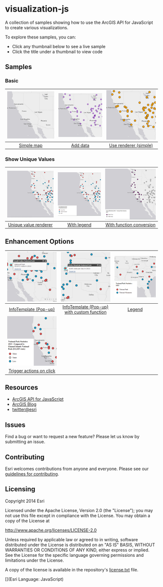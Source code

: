 # visualization-js

A collection of samples showing how to use the ArcGIS API for JavaScript to create various visualizations.

To explore these samples, you can:
* Click any thumbnail below to see a live sample
* Click the title under a thumbnail to view code

## Samples

### Basic

|[![](basic_simple_map/thumbnail.png)](https://esri.github.io/visualization-js/basic_simple_map)|[![](basic_add_data/thumbnail.png)](https://esri.github.io/visualization-js/basic_add_data)|[![](basic_use_renderer/thumbnail.png)](https://esri.github.io/visualization-js/basic_use_renderer)|
|:-:|:-:|:-:|
|[Simple map](basic_simple_map)|[Add data](basic_add_data)|[Use renderer (simple)](basic_use_renderer)|

### Show Unique Values

|[![](unique_simple/thumbnail.png)](https://esri.github.io/visualization-js/unique_simple)|[![](unique_simple_with_legend/thumbnail.png)](https://esri.github.io/visualization-js/unique_simple_with_legend)|[![](unique_conversion/thumbnail.png)](https://esri.github.io/visualization-js/unique_conversion)|
|:-:|:-:|:-:|
|[Unique value renderer](unique_simple)|[With legend](unique_simple_with_legend)|[With function conversion](unique_conversion)|

## Enhancement Options

|[![](enhance_infotemplate/thumbnail.png)](https://esri.github.io/visualization-js/enhance_infotemplate)|[![](enhance_infotemplate_function/thumbnail.png)](https://esri.github.io/visualization-js/enhance_infotemplate_function)|[![](enhance_legend/thumbnail.png)](https://esri.github.io/visualization-js/enhance_legend)|
|:-:|:-:|:-:|
|[InfoTemplate (Pop-up)](enhance_infotemplate)|[InfoTemplate (Pop-up) with custom function](enhance_infotemplate_function)|[Legend](enhance_legend)|
|[![](enhance_click/thumbnail.png)](https://esri.github.io/visualization-js/enhance_click)|||
|[Trigger actions on click](enhance_click)|||

## Resources

* [ArcGIS API for JavaScript](https://developers.arcgis.com/javascript/)
* [ArcGIS Blog](http://blogs.esri.com/esri/arcgis/)
* [twitter@esri](http://twitter.com/esri)

## Issues

Find a bug or want to request a new feature?  Please let us know by submitting an issue.

## Contributing

Esri welcomes contributions from anyone and everyone. Please see our [guidelines for contributing](https://github.com/esri/contributing).

## Licensing
Copyright 2014 Esri

Licensed under the Apache License, Version 2.0 (the "License");
you may not use this file except in compliance with the License.
You may obtain a copy of the License at

   http://www.apache.org/licenses/LICENSE-2.0

Unless required by applicable law or agreed to in writing, software
distributed under the License is distributed on an "AS IS" BASIS,
WITHOUT WARRANTIES OR CONDITIONS OF ANY KIND, either express or implied.
See the License for the specific language governing permissions and
limitations under the License.

A copy of the license is available in the repository's [license.txt](license.txt) file.

[](Esri Language: JavaScript)​
